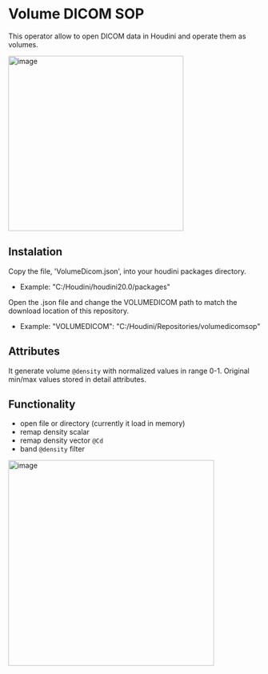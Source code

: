 # Volume DICOM SOP

This operator allow to open DICOM data in Houdini and operate them as volumes.

<img width="350" alt="image" src="https://github.com/mishazawa/volumedicomsop/assets/7611372/ba47fdcf-a93d-4765-b341-e96cff77d48c">

## Instalation

Copy the file, 'VolumeDicom.json', into your houdini packages directory.

 - Example: "C:/Houdini/houdini20.0/packages"

Open the .json file and change the VOLUMEDICOM path to match the download location of this repository.

 - Example: "VOLUMEDICOM": "C:/Houdini/Repositories/volumedicomsop"

## Attributes

It generate volume `@density` with normalized values in range 0-1. Original min/max values stored in detail attributes.  

## Functionality

- open file or directory (currently it load in memory)
- remap density scalar
- remap density vector `@Cd`
- band `@density` filter 

<img width="411" alt="image" src="https://github.com/mishazawa/volumedicomsop/assets/7611372/af733de2-0893-45f2-b035-580f249395ea">
